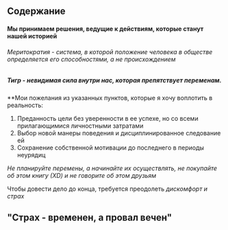 ## Содержание

#### Мы принимаем решения, ведущие к действиям, которые станут нашей историей

###### Меритократия - система, в которой положение человека в обществе определяется его способностями, а не происхождением

##### Тигр - невидимая сила внутри нас, которая препятствует переменам.

**Мои пожелания из указанных пунктов, которые я хочу воплотить в реальность: 
1. Преданность цели без уверенности в ее успехе, но со всеми прилагающимися личностными затратами
2. Выбор новой манеры поведения и дисциплинированное следование ей
3. Сохранение собственной мотивации до последнего в периоды неурядиц

*Не планируйте перемены, а начинайте их осуществлять, не покупайте об этом книгу (ХD) и не говорите об этом друзьям*

Чтобы довести дело до конца, требуется преодолеть *дискомфорт и страх*

## "Страх - временен, а провал вечен"


